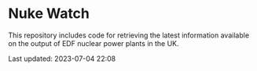 # Nuke Watch

This repository includes code for retrieving the latest information available on the output of EDF nuclear power plants in the UK.

Last updated: 2023-07-04 22:08